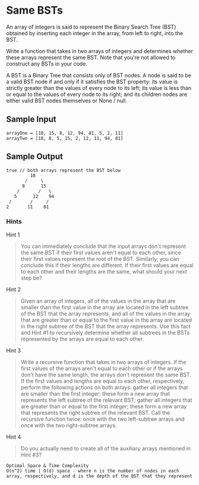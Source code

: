 # Same BSTs

An array of integers is said to represent the Binary Search Tree (BST) obtained by inserting each integer in the array, from left to right, into the BST.

Write a function that takes in two arrays of integers and determines whether these arrays represent the same BST. Note that you're not allowed to construct any BSTs in your code.

A BST is a Binary Tree that consists only of BST nodes. A node is said to be a valid BST node if and only if it satisfies the BST property: its value is strictly greater than the values of every node to its left; its value is less than or equal to the values of every node to its right; and its children nodes are either valid BST nodes themselves or None / null.

## Sample Input

```
arrayOne = [10, 15, 8, 12, 94, 81, 5, 2, 11]
arrayTwo = [10, 8, 5, 15, 2, 12, 11, 94, 81]
```

## Sample Output

```
true // both arrays represent the BST below
         10
       /     \
      8      15
    /       /   \
   5      12    94
 /       /     /
2       11    81

```

### Hints

Hint 1
> You can immediately conclude that the input arrays don't represent the same BST if their first values aren't equal to each other, since their first values represent the root of the BST. Similarly, you can conclude this if their lengths are different. If their first values are equal to each other and their lengths are the same, what should your next step be?

Hint 2
> Given an array of integers, all of the values in the array that are smaller than the first value in the array are located in the left subtree of the BST that the array represents, and all of the values in the array that are greater than or equal to the first value in the array are located in the right subtree of the BST that the array represents. Use this fact and Hint #1 to recursively determine whether all subtrees in the BSTs represented by the arrays are equal to each other.

Hint 3
> Write a recursive function that takes in two arrays of integers. If the first values of the arrays aren't equal to each other or if the arrays don't have the same length, the arrays don't represent the same BST. If the first values and lengths are equal to each other, respectively, perform the following actions on both arrays: gather all integers that are smaller than the first integer; these form a new array that represents the left subtree of the relevant BST; gather all integers that are greater than or equal to the first integer; these form a new array that represents the right subtree of the relevant BST. Call the recursive function twice: once with the two left-subtree arrays and once with the two right-subtree arrays.

Hint 4
> Do you actually need to create all of the auxiliary arrays mentioned in Hint #3?

```
Optimal Space & Time Complexity
O(n^2) time | O(d) space - where n is the number of nodes in each array, respectively, and d is the depth of the BST that they represent
```
